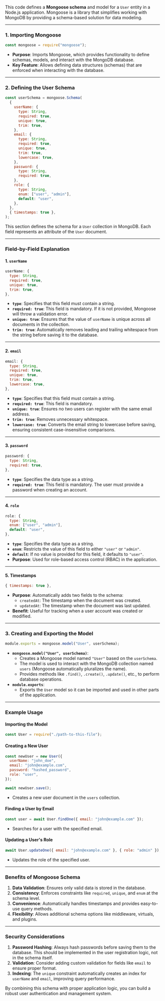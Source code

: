 This code defines a **Mongoose schema** and model for a `User` entity in a Node.js application. Mongoose is a library that simplifies working with MongoDB by providing a schema-based solution for data modeling.

---

### **1. Importing Mongoose**
```javascript
const mongoose = require("mongoose");
```

- **Purpose**: Imports Mongoose, which provides functionality to define schemas, models, and interact with the MongoDB database.
- **Key Feature**: Allows defining data structures (schemas) that are enforced when interacting with the database.

---

### **2. Defining the User Schema**
```javascript
const userSchema = mongoose.Schema(
  {
    userName: {
      type: String,
      required: true,
      unique: true,
      trim: true,
    },
    email: {
      type: String,
      required: true,
      unique: true,
      trim: true,
      lowercase: true,
    },
    password: {
      type: String,
      required: true,
    },
    role: {
      type: String,
      enum: ["user", "admin"],
      default: "user",
    },
  },
  { timestamps: true },
);
```

This section defines the schema for a `User` collection in MongoDB. Each field represents an attribute of the `User` document.

---

### **Field-by-Field Explanation**

#### **1. `userName`**
```javascript
userName: {
  type: String,
  required: true,
  unique: true,
  trim: true,
},
```
- **`type`**: Specifies that this field must contain a string.
- **`required: true`**: This field is mandatory. If it is not provided, Mongoose will throw a validation error.
- **`unique: true`**: Ensures that the value of `userName` is unique across all documents in the collection.
- **`trim: true`**: Automatically removes leading and trailing whitespace from the string before saving it to the database.

---

#### **2. `email`**
```javascript
email: {
  type: String,
  required: true,
  unique: true,
  trim: true,
  lowercase: true,
},
```
- **`type`**: Specifies that this field must contain a string.
- **`required: true`**: This field is mandatory.
- **`unique: true`**: Ensures no two users can register with the same email address.
- **`trim: true`**: Removes unnecessary whitespace.
- **`lowercase: true`**: Converts the email string to lowercase before saving, ensuring consistent case-insensitive comparisons.

---

#### **3. `password`**
```javascript
password: {
  type: String,
  required: true,
},
```
- **`type`**: Specifies the data type as a string.
- **`required: true`**: This field is mandatory. The user must provide a password when creating an account.

---

#### **4. `role`**
```javascript
role: {
  type: String,
  enum: ["user", "admin"],
  default: "user",
},
```
- **`type`**: Specifies the data type as a string.
- **`enum`**: Restricts the value of this field to either `"user"` or `"admin"`.
- **`default`**: If no value is provided for this field, it defaults to `"user"`.
- **Purpose**: Used for role-based access control (RBAC) in the application.

---

#### **5. Timestamps**
```javascript
{ timestamps: true },
```
- **Purpose**: Automatically adds two fields to the schema:
    - `createdAt`: The timestamp when the document was created.
    - `updatedAt`: The timestamp when the document was last updated.
- **Benefit**: Useful for tracking when a user account was created or modified.

---

### **3. Creating and Exporting the Model**
```javascript
module.exports = mongoose.model("User", userSchema);
```

- **`mongoose.model("User", userSchema)`**:
    - Creates a Mongoose model named `"User"` based on the `userSchema`.
    - The model is used to interact with the MongoDB collection named `users` (Mongoose automatically pluralizes the name).
    - Provides methods like `.find()`, `.create()`, `.update()`, etc., to perform database operations.
- **`module.exports`**:
    - Exports the `User` model so it can be imported and used in other parts of the application.

---

### **Example Usage**

#### **Importing the Model**
```javascript
const User = require("./path-to-this-file");
```

#### **Creating a New User**
```javascript
const newUser = new User({
  userName: "john_doe",
  email: "john@example.com",
  password: "hashed_password",
  role: "user",
});

await newUser.save();
```

- Creates a new user document in the `users` collection.

#### **Finding a User by Email**
```javascript
const user = await User.findOne({ email: "john@example.com" });
```

- Searches for a user with the specified email.

#### **Updating a User's Role**
```javascript
await User.updateOne({ email: "john@example.com" }, { role: "admin" });
```

- Updates the role of the specified user.

---

### **Benefits of Mongoose Schema**
1. **Data Validation**: Ensures only valid data is stored in the database.
2. **Consistency**: Enforces constraints like `required`, `unique`, and `enum` at the schema level.
3. **Convenience**: Automatically handles timestamps and provides easy-to-use query methods.
4. **Flexibility**: Allows additional schema options like middleware, virtuals, and plugins.

---

### **Security Considerations**
1. **Password Hashing**: Always hash passwords before saving them to the database. This should be implemented in the user registration logic, not in the schema itself.
2. **Validation**: Consider adding custom validation for fields like `email` to ensure proper format.
3. **Indexing**: The `unique` constraint automatically creates an index for `userName` and `email`, improving query performance.

By combining this schema with proper application logic, you can build a robust user authentication and management system.